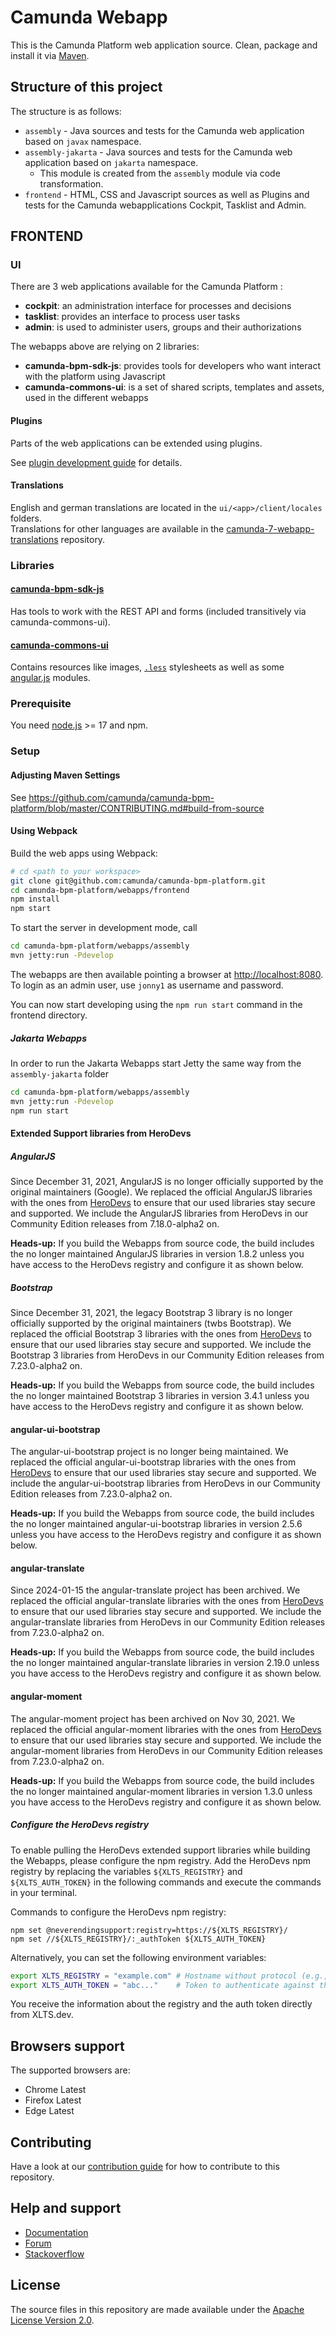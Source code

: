 # Camunda Webapp

This is the Camunda Platform web application source.
Clean, package and install it via [Maven](https://maven.apache.org/).

## Structure of this project

The structure is as follows:

* `assembly` - Java sources and tests for the Camunda web application based on `javax` namespace.
* `assembly-jakarta` - Java sources and tests for the Camunda web application based on `jakarta` namespace.
  * This module is created from the `assembly` module via code transformation.
* `frontend` - HTML, CSS and Javascript sources as well as Plugins and tests for the Camunda webapplications Cockpit, Tasklist and Admin.

## FRONTEND

### UI

There are 3 web applications available for the Camunda Platform :

* __cockpit__: an administration interface for processes and decisions
* __tasklist__: provides an interface to process user tasks
* __admin__: is used to administer users, groups and their authorizations

The webapps above are relying on 2 libraries:

* __camunda-bpm-sdk-js__: provides tools for developers who want interact with the platform using Javascript
* __camunda-commons-ui__: is a set of shared scripts, templates and assets, used in the different webapps


#### Plugins

Parts of the web applications can be extended using plugins.

See [plugin development guide](http://docs.camunda.org/latest/real-life/how-to/#cockpit-how-to-develop-a-cockpit-plugin) for details.

#### Translations

English and german translations are located in the `ui/<app>/client/locales` folders.  
Translations for other languages are available in the [camunda-7-webapp-translations](https://github.com/camunda-community-hub/camunda-7-webapp-translations) repository.

### Libraries

#### [camunda-bpm-sdk-js](https://github.com/camunda/camunda-bpm-platform/tree/master/webapps/frontend/camunda-bpm-sdk-js)

Has tools to work with the REST API and forms (included transitively via camunda-commons-ui).

#### [camunda-commons-ui](https://github.com/camunda/camunda-bpm-platform/tree/master/webapps/frontend/camunda-commons-ui)

Contains resources like images, [`.less`](http://lesscss.org) stylesheets as well as some [angular.js](http://angularjs.org) modules.

### Prerequisite

You need [node.js](http://nodejs.org) >= 17 and npm.

### Setup

#### Adjusting Maven Settings

See https://github.com/camunda/camunda-bpm-platform/blob/master/CONTRIBUTING.md#build-from-source

#### Using Webpack

Build the web apps using Webpack:

```sh
# cd <path to your workspace>
git clone git@github.com:camunda/camunda-bpm-platform.git
cd camunda-bpm-platform/webapps/frontend
npm install
npm start
```

To start the server in development mode, call

```sh
cd camunda-bpm-platform/webapps/assembly
mvn jetty:run -Pdevelop
```

The webapps are then available pointing a browser at [http://localhost:8080](http://localhost:8080). To login as an admin user, use `jonny1` as username and password.

You can now start developing using the `npm run start` command in the frontend directory.

##### Jakarta Webapps

In order to run the Jakarta Webapps start Jetty the same way from the `assembly-jakarta` folder

```sh
cd camunda-bpm-platform/webapps/assembly
mvn jetty:run -Pdevelop
npm run start
```

#### Extended Support libraries from HeroDevs

##### AngularJS
Since December 31, 2021, AngularJS is no longer officially supported by the original maintainers (Google). We replaced the official AngularJS libraries with the ones from [HeroDevs](https://www.herodevs.com/) to ensure that our used libraries stay secure and supported. We include the AngularJS libraries from HeroDevs in our Community Edition releases from 7.18.0-alpha2 on.

**Heads-up:** If you build the Webapps from source code, the build includes the no longer maintained AngularJS libraries in version 1.8.2 unless you have access to the HeroDevs registry and configure it as shown below.

##### Bootstrap
Since December 31, 2021, the legacy Bootstrap 3 library is no longer officially supported by the original maintainers (twbs Bootstrap). We replaced the official Bootstrap 3 libraries with the ones from [HeroDevs](https://www.herodevs.com/) to ensure that our used libraries stay secure and supported. We include the Bootstrap 3 libraries from HeroDevs in our Community Edition releases from 7.23.0-alpha2 on.

**Heads-up:** If you build the Webapps from source code, the build includes the no longer maintained Bootstrap 3 libraries in version 3.4.1 unless you have access to the HeroDevs registry and configure it as shown below.

#### angular-ui-bootstrap
The angular-ui-bootstrap project is no longer being maintained. We replaced the official angular-ui-bootstrap libraries with the ones from [HeroDevs](https://www.herodevs.com/) to ensure that our used libraries stay secure and supported. We include the angular-ui-bootstrap libraries from HeroDevs in our Community Edition releases from 7.23.0-alpha2 on.

**Heads-up:** If you build the Webapps from source code, the build includes the no longer maintained angular-ui-bootstrap libraries in version 2.5.6 unless you have access to the HeroDevs registry and configure it as shown below.

#### angular-translate
Since 2024-01-15 the angular-translate project has been archived. We replaced the official angular-translate libraries with the ones from [HeroDevs](https://www.herodevs.com/) to ensure that our used libraries stay secure and supported. We include the angular-translate libraries from HeroDevs in our Community Edition releases from 7.23.0-alpha2 on.

**Heads-up:** If you build the Webapps from source code, the build includes the no longer maintained angular-translate libraries in version 2.19.0 unless you have access to the HeroDevs registry and configure it as shown below.

#### angular-moment
The angular-moment project has been archived on Nov 30, 2021. We replaced the official angular-moment libraries with the ones from [HeroDevs](https://www.herodevs.com/) to ensure that our used libraries stay secure and supported. We include the angular-moment libraries from HeroDevs in our Community Edition releases from 7.23.0-alpha2 on.

**Heads-up:** If you build the Webapps from source code, the build includes the no longer maintained angular-moment libraries in version 1.3.0 unless you have access to the HeroDevs registry and configure it as shown below.

##### Configure the HeroDevs registry
To enable pulling the HeroDevs extended support libraries while building the Webapps, please configure the npm registry. Add the HeroDevs npm registry by replacing the variables `${XLTS_REGISTRY}` and `${XLTS_AUTH_TOKEN}` in the following commands and execute the commands in your terminal.

Commands to configure the HeroDevs npm registry:

```
npm set @neverendingsupport:registry=https://${XLTS_REGISTRY}/
npm set //${XLTS_REGISTRY}/:_authToken ${XLTS_AUTH_TOKEN}
```

Alternatively, you can set the following environment variables:

```sh
export XLTS_REGISTRY = "example.com" # Hostname without protocol (e.g., "https://"), leading or trailing slashes
export XLTS_AUTH_TOKEN = "abc..."    # Token to authenticate against the registry
```

You receive the information about the registry and the auth token directly from XLTS.dev.

## Browsers support

The supported browsers are:

- Chrome Latest
- Firefox Latest
- Edge Latest

## Contributing

Have a look at our [contribution guide](https://github.com/camunda/camunda-bpm-platform/blob/master/CONTRIBUTING.md) for how to contribute to this repository.


## Help and support

* [Documentation](http://docs.camunda.org/manual/latest/)
* [Forum](https://forum.camunda.org)
* [Stackoverflow](https://stackoverflow.com/questions/tagged/camunda)

## License

The source files in this repository are made available under the [Apache License Version 2.0](./LICENSE).

